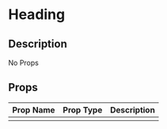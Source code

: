 # Heading

## Description

No Props

## Props

| Prop Name | Prop Type | Description |
| :-------- | :-------: | :---------- |
|       |  |  |
